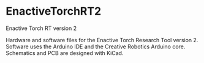 # EnactiveTorchRT2
Enactive Torch RT version 2

Hardware and software files for the Enactive Torch Research Tool version 2.
Software uses the Arduino IDE and the Creative Robotics Arduino core.
Schematics and PCB are designed with KiCad.
